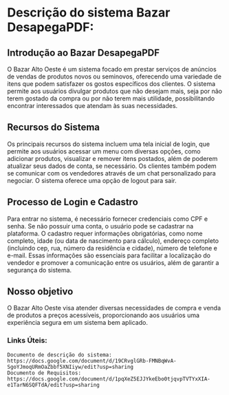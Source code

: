 # Descrição do sistema Bazar DesapegaPDF:

## Introdução ao Bazar DesapegaPDF
O Bazar Alto Oeste é um sistema focado em prestar serviços de anúncios de vendas de produtos novos ou seminovos, oferecendo uma variedade de itens que podem satisfazer os gostos específicos dos clientes. O sistema permite aos usuários divulgar produtos que não desejam mais, seja por não terem gostado da compra ou por não terem mais utilidade, possibilitando encontrar interessados que atendam às suas necessidades.

## Recursos do Sistema
Os principais recursos do sistema incluem uma tela inicial de login, que permite aos usuários acessar um menu com diversas opções, como adicionar produtos, visualizar e remover itens postados, além de poderem atualizar seus dados de conta, se necessário. Os clientes também podem se comunicar com os vendedores através de um chat personalizado para negociar. O sistema oferece uma opção de logout para sair.

## Processo de Login e Cadastro
Para entrar no sistema, é necessário fornecer credenciais como CPF e senha. Se não possuir uma conta, o usuário pode se cadastrar na plataforma. O cadastro requer informações obrigatórias, como nome completo, idade (ou data de nascimento para cálculo), endereço completo (incluindo cep, rua, número da residência e cidade), número de telefone e e-mail. Essas informações são essenciais para facilitar a localização do vendedor e promover a comunicação entre os usuários, além de garantir a segurança do sistema.

## Nosso objetivo
O Bazar Alto Oeste visa atender diversas necessidades de compra e venda de produtos a preços acessíveis, proporcionando aos usuários uma experiência segura em um sistema bem aplicado.


### Links Úteis:
    Documento de descrição do sistema: https://docs.google.com/document/d/19CRvglGRb-FMNBqWvA-SgoYJmoqURmOaZbbf5XNIiyw/edit?usp=sharing
    Documento de Requisitos: https://docs.google.com/document/d/1pqXeZ5EJJYkeEbo0tjqvpTVTYxXIA-e1TarN6SQFTdA/edit?usp=sharing